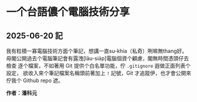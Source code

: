 # 一个台語儂个電腦技術分享

## 2025-06-20 記

我有粒積一寡電腦技術方面个筆記，想講一直su-khia（私奇）咧嘛無thang好。
毋閣公開過去个電腦筆記會有露洩[lāu-sia̍p]電腦個資个顧慮，閣無時間憑頭仔去檢查
逐个檔案，不如著用 Git 提供个白名單功能，佇 `.gitignore` 遐做正面列表个設定，
欲收入來个筆記檔案名稱頭前著加上 `!` 記號，Git 才追蹤伊，也才會公開來佇我个
Github repo 遮。

**作者：潘科元**


